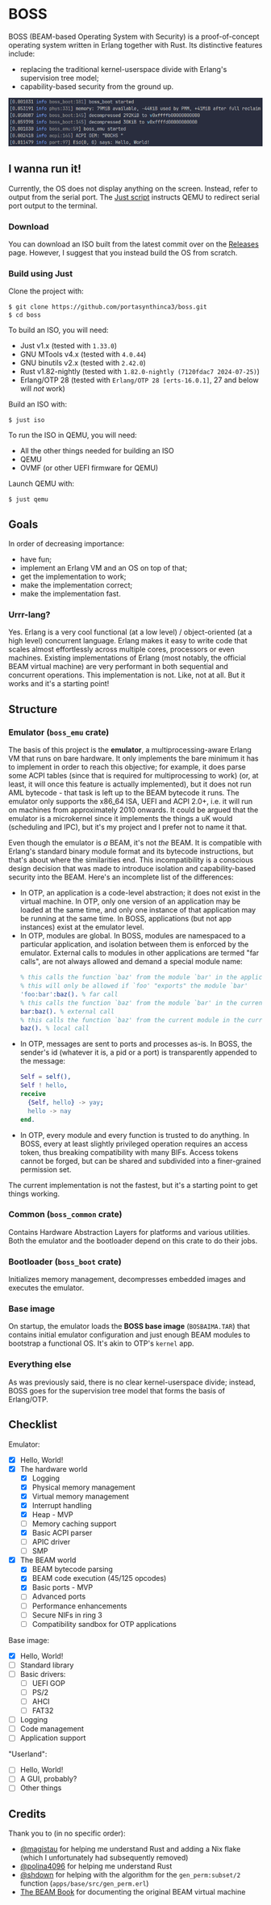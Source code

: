 # BOSS
BOSS (BEAM-based Operating System with Security) is a proof-of-concept operating
system written in Erlang together with Rust. Its distinctive features include:
  - replacing the traditional kernel-userspace divide with Erlang's supervision
    tree model;
  - capability-based security from the ground up.

![BOSS printing Hello, World from Erlang](demo/helloworld.png)

## I wanna run it!
Currently, the OS does not display anything on the screen. Instead, refer to
output from the serial port. The [Just script](#build-using-just) instructs QEMU
to redirect serial port output to the terminal.

### Download
You can download an ISO built from the latest commit over on the
[Releases](https://github.com/portasynthinca3/boss/releases) page. However, I
suggest that you instead build the OS from scratch.

### Build using Just
Clone the project with:
```shell
$ git clone https://github.com/portasynthinca3/boss.git
$ cd boss
```

To build an ISO, you will need:
  - Just v1.x (tested with `1.33.0`)
  - GNU MTools v4.x (tested with `4.0.44`)
  - GNU binutils v2.x (tested with `2.42.0`)
  - Rust v1.82-nightly (tested with `1.82.0-nightly (7120fdac7 2024-07-25)`)
  - Erlang/OTP 28 (tested with `Erlang/OTP 28 [erts-16.0.1]`, 27 and below will
    _not_ work)

Build an ISO with:
```shell
$ just iso
```

To run the ISO in QEMU, you will need:
  - All the other things needed for building an ISO
  - QEMU
  - OVMF (or other UEFI firmware for QEMU)

Launch QEMU with:
```shell
$ just qemu
```

## Goals
In order of decreasing importance:
  - have fun;
  - implement an Erlang VM and an OS on top of that;
  - get the implementation to work;
  - make the implementation correct;
  - make the implementation fast.

### Urrr-lang?
Yes. Erlang is a very cool functional (at a low level) / object-oriented (at a
high level) concurrent language. Erlang makes it easy to write code that scales
almost effortlessly across multiple cores, processors or even machines. Existing
implementations of Erlang (most notably, the official BEAM virtual machine) are
very performant in both sequential and concurrent operations. This
implementation is not. Like, not at all. But it works and it's a starting point!

## Structure

### Emulator (`boss_emu` crate)
The basis of this project is the **emulator**, a multiprocessing-aware Erlang VM
that runs on bare hardware. It only implements the bare minimum it has to
implement in order to reach this objective; for example, it does parse some ACPI
tables (since that is required for multiprocessing to work) (or, at least, it
will once this feature is actually implemented), but it does not run AML
bytecode - that task is left up to the BEAM bytecode it runs. The emulator only
supports the x86_64 ISA, UEFI and ACPI 2.0+, i.e. it will run on machines from
approximately 2010 onwards. It could be argued that the emulator is a
microkernel since it implements the things a uK would (scheduling and IPC), but
it's my project and I prefer not to name it that.

Even though the emulator is _a_ BEAM, it's not _the_ BEAM. It is compatible with
Erlang's standard binary module format and its bytecode instructions, but that's
about where the similarities end. This incompatibility is a conscious design
decision that was made to introduce isolation and capability-based security into
the BEAM. Here's an incomplete list of the differences:
  - In OTP, an application is a code-level abstraction; it does not exist in the
    virtual machine. In OTP, only one version of an application may be loaded at
    the same time, and only one instance of that application may be running at
    the same time. In BOSS, applications (but not app instances) exist at the
    emulator level.
  - In OTP, modules are global. In BOSS, modules are namespaced to a particular
    application, and isolation between them is enforced by the emulator.
    External calls to modules in other applications are termed "far calls", are
    not always allowed and demand a special module name:
    ```erl
    % this calls the function `baz' from the module `bar' in the application `foo'
    % this will only be allowed if `foo' "exports" the module `bar'
    'foo:bar':baz(). % far call
    % this calls the function `baz' from the module `bar' in the current app
    bar:baz(). % external call
    % this calls the function `baz' from the current module in the current app
    baz(). % local call
    ```
  - In OTP, messages are sent to ports and processes as-is. In BOSS, the
    sender's id (whatever it is, a pid or a port) is transparently appended to
    the message:
    ```erl
    Self = self(),
    Self ! hello,
    receive
      {Self, hello} -> yay;
      hello -> nay
    end.
    ```
  - In OTP, every module and every function is trusted to do anything. In BOSS,
    every at least slightly privileged operation requires an access token, thus
    breaking compatibility with many BIFs. Access tokens cannot be forged, but
    can be shared and subdivided into a finer-grained permission set.

The current implementation is not the fastest, but it's a starting point to get
things working.

### Common (`boss_common` crate)
Contains Hardware Abstraction Layers for platforms and various utilities. Both
the emulator and the bootloader depend on this crate to do their jobs.

### Bootloader (`boss_boot` crate)
Initializes memory management, decompresses embedded images and executes the
emulator.

### Base image
On startup, the emulator loads the **BOSS base image** (`BOSBAIMA.TAR`) that
contains initial emulator configuration and just enough BEAM modules to
bootstrap a functional OS. It's akin to OTP's `kernel` app.

### Everything else
As was previously said, there is no clear kernel-userspace divide; instead, BOSS
goes for the supervision tree model that forms the basis of Erlang/OTP.

## Checklist
Emulator:
  - [x] Hello, World!
  - [x] The hardware world
    - [x] Logging
    - [x] Physical memory management
    - [x] Virtual memory management
    - [x] Interrupt handling
    - [x] Heap - MVP
    - [ ] Memory caching support
    - [x] Basic ACPI parser
    - [ ] APIC driver
    - [ ] SMP
  - [x] The BEAM world
    - [x] BEAM bytecode parsing
    - [x] BEAM code execution (45/125 opcodes)
    - [x] Basic ports - MVP
    - [ ] Advanced ports
    - [ ] Performance enhancements
    - [ ] Secure NIFs in ring 3
    - [ ] Compatibility sandbox for OTP applications

Base image:
  - [x] Hello, World!
  - [ ] Standard library
  - [ ] Basic drivers:
    - [ ] UEFI GOP
    - [ ] PS/2
    - [ ] AHCI
    - [ ] FAT32
  - [ ] Logging
  - [ ] Code management
  - [ ] Application support

"Userland":
  - [ ] Hello, World!
  - [ ] A GUI, probably?
  - [ ] Other things

## Credits
Thank you to (in no specific order):
  - [@magistau](https://github.com/magistau) for helping me understand Rust and
    adding a Nix flake (which I unfortunately had subsequently removed)
  - [@polina4096](https://github.com/polina4096) for helping me understand Rust
  - [@shdown](https://github.com/shdown) for helping with the algorithm for the
    `gen_perm:subset/2` function (`apps/base/src/gen_perm.erl`)
  - [The BEAM Book](https://github.com/happi/theBeamBook) for documenting the
    original BEAM virtual machine
